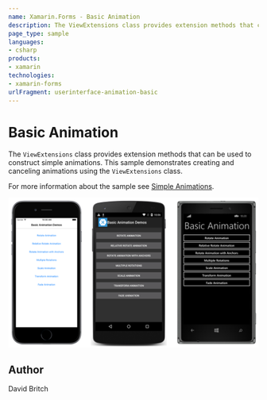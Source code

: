 ```yaml
---
name: Xamarin.Forms - Basic Animation
description: The ViewExtensions class provides extension methods that can be used to construct simple animations. This sample demonstrates creating and...
page_type: sample
languages:
- csharp
products:
- xamarin
technologies:
- xamarin-forms
urlFragment: userinterface-animation-basic
---
```

# Basic Animation

The `ViewExtensions` class provides extension methods that can be used to construct simple animations. This sample demonstrates creating and canceling animations using the `ViewExtensions` class.

For more information about the sample see [Simple Animations](http://developer.xamarin.com/guides/xamarin-forms/user-interface/animation/simple/).

![Basic Animation application screenshot](Screenshots/01All.png "Basic Animation application screenshot")

## Author

David Britch
